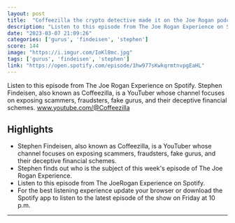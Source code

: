 ```yaml
---
layout: post
title:  "Coffeezilla the crypto detective made it on the Joe Rogan podcast"
description: "Listen to this episode from The Joe Rogan Experience on Spotify. Stephen Findeisen, also known as Coffeezilla, is a YouTuber whose channel focuses on exposing scammers, fraudsters, fake gurus, and their deceptive financial schemes. www.youtube.com/@Coffeezilla"
date: "2023-03-07 21:09:26"
categories: ['gurus', 'findeisen', 'stephen']
score: 144
image: "https://i.imgur.com/IoKl8mc.jpg"
tags: ['gurus', 'findeisen', 'stephen']
link: "https://open.spotify.com/episode/1hw977sKwkqrmtnvpgEaHL"
---
```


Listen to this episode from The Joe Rogan Experience on Spotify. Stephen Findeisen, also known as Coffeezilla, is a YouTuber whose channel focuses on exposing scammers, fraudsters, fake gurus, and their deceptive financial schemes. www.youtube.com/@Coffeezilla

## Highlights

- Stephen Findeisen, also known as Coffeezilla, is a YouTuber whose channel focuses on exposing scammers, fraudsters, fake gurus, and their deceptive financial schemes.
- Stephen finds out who is the subject of this week's episode of The Joe Rogan Experience.
- Listen to this episode from The JoeRogan Experience on Spotify.
- For the best listening experience update your browser or download the Spotify app to listen to the latest episode of the show on Friday at 10 p.m.

---
